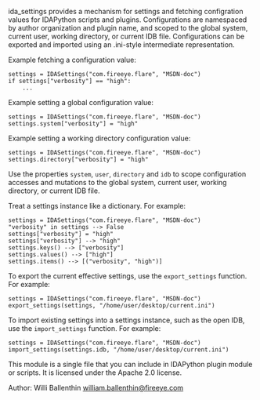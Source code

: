 ida_settings provides a mechanism for settings and fetching
configration values for IDAPython scripts and plugins.
Configurations are namespaced by author organization and
plugin name, and scoped to the global system, current user,
working directory, or current IDB file. Configurations
can be exported and imported using an .ini-style intermediate
representation.

Example fetching a configuration value:

    settings = IDASettings("com.fireeye.flare", "MSDN-doc")
    if settings["verbosity"] == "high":
        ...

Example setting a global configuration value:

    settings = IDASettings("com.fireeye.flare", "MSDN-doc")
    settings.system["verbosity"] = "high"

Example setting a working directory configuration value:

    settings = IDASettings("com.fireeye.flare", "MSDN-doc")
    settings.directory["verbosity"] = "high"

Use the properties `system`, `user`, `directory` and `idb`
to scope configuration accesses and mutations to the global
system, current user, working directory, or current IDB file.

Treat a settings instance like a dictionary. For example:

    settings = IDASettings("com.fireeye.flare", "MSDN-doc")
    "verbosity" in settings --> False
    settings["verbosity"] = "high"
    settings["verbosity"] --> "high"
    settings.keys() --> ["verbosity"]
    settings.values() --> ["high"]
    settings.items() --> [("verbosity", "high")]

To export the current effective settings, use the `export_settings`
function. For example:

    settings = IDASettings("com.fireeye.flare", "MSDN-doc")
    export_settings(settings, "/home/user/desktop/current.ini")

To import existing settings into a settings instance, such as
the open IDB, use the `import_settings` function. For example:

    settings = IDASettings("com.fireeye.flare", "MSDN-doc")
    import_settings(settings.idb, "/home/user/desktop/current.ini")

This module is a single file that you can include in IDAPython
plugin module or scripts. It is licensed under the Apache 2.0
license.

Author: Willi Ballenthin <william.ballenthin@fireeye.com>

